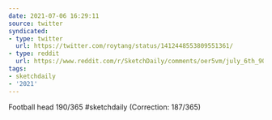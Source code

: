 ```yaml
---
date: 2021-07-06 16:29:11
source: twitter
syndicated:
- type: twitter
  url: https://twitter.com/roytang/status/1412448553809551361/
- type: reddit
  url: https://www.reddit.com/r/SketchDaily/comments/oer5vm/july_6th_90s_tv_shows/h4941nc/
tags:
- sketchdaily
- '2021'
---
```


Football head 190/365 #sketchdaily (Correction: 187/365)